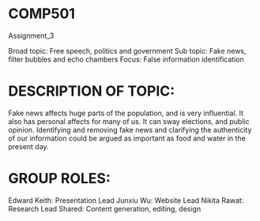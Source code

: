 # COMP501

Assignment_3

Broad topic: Free speech, politics and government
Sub topic: Fake news, filter bubbles and echo chambers
Focus: False information identification

# DESCRIPTION OF TOPIC:
Fake news affects huge parts of the population, and is very influential. It also has personal affects for many of us. It can sway elections, and public opinion. Identifying and removing fake news and clarifying the authenticity of our information could be argued as important as food and water in the present day. 

# GROUP ROLES:

Edward Keith: Presentation Lead
Junxiu Wu: Website Lead
Nikita Rawat: Research Lead
Shared: Content generation, editing, design
